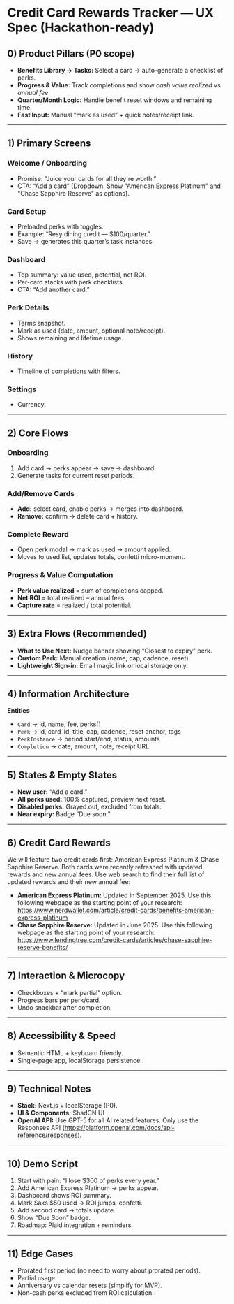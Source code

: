 # Credit Card Rewards Tracker — UX Spec (Hackathon-ready)

## 0) Product Pillars (P0 scope)
- **Benefits Library → Tasks:** Select a card → auto-generate a checklist of perks.  
- **Progress & Value:** Track completions and show *cash value realized* vs *annual fee*.  
- **Quarter/Month Logic:** Handle benefit reset windows and remaining time.  
- **Fast Input:** Manual “mark as used” + quick notes/receipt link.  

---

## 1) Primary Screens

### Welcome / Onboarding
- Promise: “Juice your cards for all they're worth.”  
- CTA: “Add a card” (Dropdown. Show "American Express Platinum" and "Chase Sapphire Reserve" as options).  

### Card Setup
- Preloaded perks with toggles.  
- Example: “Resy dining credit — $100/quarter.”  
- Save → generates this quarter’s task instances.  

### Dashboard
- Top summary: value used, potential, net ROI.  
- Per-card stacks with perk checklists.  
- CTA: “Add another card.”  

### Perk Details
- Terms snapshot.  
- Mark as used (date, amount, optional note/receipt).  
- Shows remaining and lifetime usage.  

### History
- Timeline of completions with filters.  

### Settings
- Currency.  

---

## 2) Core Flows

### Onboarding
1. Add card → perks appear → save → dashboard.  
2. Generate tasks for current reset periods.  

### Add/Remove Cards
- **Add:** select card, enable perks → merges into dashboard.  
- **Remove:** confirm → delete card + history.  

### Complete Reward
- Open perk modal → mark as used → amount applied.  
- Moves to used list, updates totals, confetti micro-moment.  

### Progress & Value Computation
- **Perk value realized** = sum of completions capped.  
- **Net ROI** = total realized – annual fees.  
- **Capture rate** = realized / total potential.  

---

## 3) Extra Flows (Recommended)
- **What to Use Next:** Nudge banner showing “Closest to expiry” perk.  
- **Custom Perk:** Manual creation (name, cap, cadence, reset).  
- **Lightweight Sign-in:** Email magic link or local storage only.  

---

## 4) Information Architecture

**Entities**  
- `Card` → id, name, fee, perks[]  
- `Perk` → id, card_id, title, cap, cadence, reset anchor, tags  
- `PerkInstance` → period start/end, status, amounts  
- `Completion` → date, amount, note, receipt URL  

---

## 5) States & Empty States
- **New user:** “Add a card.”  
- **All perks used:** 100% captured, preview next reset.  
- **Disabled perks:** Grayed out, excluded from totals.  
- **Near expiry:** Badge “Due soon.”  

---

## 6) Credit Card Rewards
We will feature two credit cards first: American Express Platinum & Chase Sapphire Reserve. Both cards were recently refreshed with updated rewards and new annual fees. Use web search to find their full list of updated rewards and their new annual fee:
- **American Express Platinum:** Updated in September 2025. Use this following webpage as the starting point of your research: https://www.nerdwallet.com/article/credit-cards/benefits-american-express-platinum
- **Chase Sapphire Reserve:** Updated in June 2025. Use this following webpage as the starting point of your research: https://www.lendingtree.com/credit-cards/articles/chase-sapphire-reserve-benefits/

---

## 7) Interaction & Microcopy
- Checkboxes + “mark partial” option.  
- Progress bars per perk/card.  
- Undo snackbar after completion.  

---

## 8) Accessibility & Speed
- Semantic HTML + keyboard friendly.  
- Single-page app, localStorage persistence.  

---

## 9) Technical Notes
- **Stack:** Next.js + localStorage (P0).
- **UI & Components:** ShadCN UI
- **OpenAI API:** Use GPT-5 for all AI related features. Only use the Responses API (https://platform.openai.com/docs/api-reference/responses).

---

## 10) Demo Script
1. Start with pain: “I lose $300 of perks every year.”  
2. Add American Express Platinum → perks appear.  
3. Dashboard shows ROI summary.  
4. Mark Saks $50 used → ROI jumps, confetti.  
5. Add second card → totals update.  
6. Show “Due Soon” badge.  
7. Roadmap: Plaid integration + reminders.  

---

## 11) Edge Cases
- Prorated first period (no need to worry about prorated periods).  
- Partial usage.
- Anniversary vs calendar resets (simplify for MVP).  
- Non-cash perks excluded from ROI calculation.  